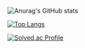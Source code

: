 
![Anurag's GitHub stats](https://github-readme-stats.vercel.app/api?username=dhkstnaos&count_private=true&show_icons=true&theme=highcontrast)

[![Top Langs](https://github-readme-stats.vercel.app/api/top-langs/?username=dhkstnaos)](https://github.com/anuraghazra/github-readme-stats)


[![Solved.ac Profile](http://mazassumnida.wtf/api/v2/generate_badge?boj=aosdhkstn)](https://solved.ac/aosdhkstn/)
